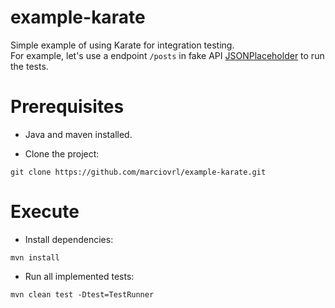 # example-karate

Simple example of using Karate for integration testing. <br>
For example, let's use a endpoint `/posts` in fake API [JSONPlaceholder](https://jsonplaceholder.typicode.com/) to run the tests.

# Prerequisites

- Java and maven installed.

- Clone the project:

```
git clone https://github.com/marciovrl/example-karate.git
```

# Execute

- Install dependencies:

```
mvn install
```

- Run all implemented tests:

```
mvn clean test -Dtest=TestRunner
```
